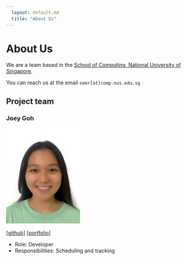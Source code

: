 ```yaml
---
  layout: default.md
  title: "About Us"
---
```


# About Us

We are a team based in the [School of Computing, National University of Singapore](http://www.comp.nus.edu.sg).

You can reach us at the email `seer[at]comp.nus.edu.sg`

## Project team

### Joey Goh

<img src="images/jowhee3011.png" width="200px">

[[github](http://github.com/jowhee3011)]
[[portfolio](team/johndoe.md)]

* Role: Developer
* Responsibilities: Scheduling and tracking
